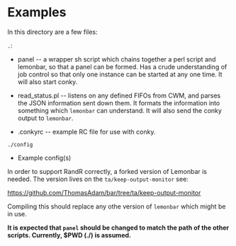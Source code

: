Examples
========

In this directory are a few files:

`.`:

* panel -- a wrapper sh script which chains together a perl script and
  lemonbar, so that a panel can be formed.  Has a crude understanding of job
  control so that only one instance can be started at any one time.  It will
  also start conky.

* read_status.pl -- listens on any defined FIFOs from CWM, and parses the
  JSON information sent down them.  It formats the information into
  something which `lemonbar` can understand.  It will also send the conky output
  to `lemonbar`.

* .conkyrc -- example RC file for use with conky.

`./config`
* Example config(s)

In order to support RandR correctly, a forked version of Lemonbar is needed.
The version lives on the `ta/keep-output-monitor` see:

https://github.com/ThomasAdam/bar/tree/ta/keep-output-monitor

Compiling this should replace any othe version of `lemonbar` which might be in
use.

**It is expected that `panel` should be changed to match the path of the
other scripts.  Currently, $PWD (./) is assumed.**
